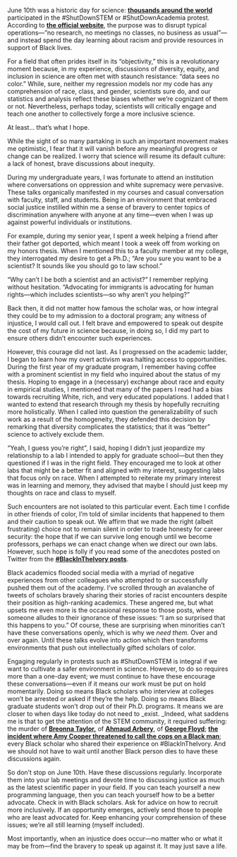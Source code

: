 June 10th was a historic day for science: **[thousands around the world](https://www.nytimes.com/2020/06/10/science/science-diversity-racism-protests.html)** participated in the  #ShutDownSTEM or #ShutDownAcademia protest. According to **[the official website](https://www.shutdownstem.com/)**, the purpose was to disrupt typical operations—”no research, no meetings no classes, no business as usual”—and instead spend the day learning about racism and provide resources in support of Black lives. 

For a field that often prides itself in its “objectivity,” this is a revolutionary moment because, in my experience, discussions of diversity, equity, and inclusion in science are often met with staunch resistance: “data sees no color.” While, sure, neither my regression models nor my code has any comprehension of race, class, and gender, scientists sure do, and our statistics and analysis reflect these biases whether we’re cognizant of them or not. Nevertheless, perhaps today, scientists will critically engage and teach one another to collectively forge a more inclusive science.

At least… that’s what I hope. 

While the sight of so many partaking in such an important movement makes me optimistic, I fear that it will vanish before any meaningful progress or change can be realized. I worry that science will resume its default culture: a lack of honest, brave discussions about inequity. 

During my undergraduate years, I was fortunate to attend an institution where conversations on oppression and white supremacy were pervasive. These talks organically manifested in my courses and casual conversation with faculty, staff, and students. Being in an environment that embraced social justice instilled within me a sense of bravery to center topics of discrimination anywhere with anyone at any time—even when I was up against powerful individuals or institutions.

For example, during my senior year, I spent a week helping a friend after their father got deported, which meant I took a week off from working on my honors thesis. When I mentioned this to a faculty member at my college, they interrogated my desire to get a Ph.D.; “Are you sure you want to be a scientist? It sounds like you should go to law school.” 

“Why can’t I be both a scientist and an activist?” I remember replying without hesitation. “Advocating for immigrants is advocating for human rights—which includes scientists—so why aren’t _you_ helping?” 

Back then, it did not matter how famous the scholar was, or how integral they could be to my admission to a doctoral program; any witness of injustice, I would call out. I felt brave and empowered to speak out despite the cost of my future in science because, in doing so, I did my part to ensure others didn’t encounter such experiences.   

However, this courage did not last. As I progressed on the academic ladder, I began to learn how my overt activism was halting access to opportunities. During the first year of my graduate program, I remember having coffee with a prominent scientist in my field who inquired about the status of my thesis. Hoping to engage in a (necessary) exchange about race and equity in empirical studies, I mentioned that many of the papers I read had a bias towards recruiting White, rich, and very educated populations. I added that I wanted to extend that research through my thesis by hopefully recruiting more holistically. When I called into question the generalizability of such work as a result of the homogeneity, they defended this decision by remarking that diversity complicates the statistics; that it was “better” science to actively exclude them. 

“Yeah, I guess you’re right”, I said, hoping I didn’t just jeopardize my relationship to a lab I intended to apply for graduate school—but then they questioned if I was in the right field. They encouraged me to look at other labs that might be a better fit and aligned with my interest, suggesting labs that focus only on race. When I attempted to reiterate my primary interest was in learning and memory, they advised that maybe I should just keep my thoughts on race and class to myself. 

Such encounters are not isolated to this particular event. Each time I confide in other friends of color, I’m told of similar incidents that happened to them and their caution to speak out. We affirm that we made the right (albeit frustrating) choice not to remain silent in order to trade honesty for career security: the hope that if we can survive long enough until we become professors, perhaps we can enact change when we direct our own labs. However, such hope is folly if you read some of the anecdotes posted on Twitter from the **[#BlackInTheIvory posts](https://www.chronicle.com/article/I-Was-Fed-Up-How/248955)**. 

Black academics flooded social media with a myriad of negative experiences from other colleagues who attempted to or successfully pushed them out of the academy. I’ve scrolled through an avalanche of tweets of scholars bravely sharing their stories of racist encounters despite their position as high-ranking academics. These angered me, but what upsets me even more is the occasional response to those posts, where someone alludes to their ignorance of these issues: “I am so surprised that this happens to you.”  Of course, these are surprising when minorities can’t have these conversations openly, which is why we _need them._ Over and over again. Until these talks evolve into action which then transforms environments that push out intellectually gifted scholars of color. 

Engaging regularly in protests such as #ShutDownSTEM is integral if we want to cultivate a safer environment in science. However, to do so requires more than a one-day event; we must continue to have these encourage these conversations—even if it means our work must be put on hold momentarily. Doing so means Black scholars who interview at colleges won’t be arrested or asked if they’re the help. Doing so means Black graduate students won’t drop out of their Ph.D. programs. It means we are closer to when days like today do not need to _exist. _Indeed, what saddens me is that to get the attention of the STEM community, it required suffering: the murder of **[Breonna Taylor,](https://www.nytimes.com/article/breonna-taylor-police.html)** of **[Ahmaud Arbery](https://www.nytimes.com/article/ahmaud-arbery-shooting-georgia.html)**, of **[George Floyd](https://www.nytimes.com/2020/05/31/us/george-floyd-investigation.html)**; **[the incident where Amy Cooper threatened to call the cops on a Black man](https://www.nytimes.com/2020/05/26/nyregion/amy-cooper-dog-central-park.html)**; every Black scholar who shared their experience on #BlackInTheIvory. And we should not have to wait until another Black person dies to have these discussions again. 

So don’t stop on June 10th. Have these discussions regularly. Incorporate them into your lab meetings and devote time to discussing justice as much as the latest scientific paper in your field. If you can teach yourself a new programming language, then you can teach yourself how to be a better advocate. Check in with Black scholars. Ask for advice on how to recruit more inclusively. If an opportunity emerges, actively send those to people who are least advocated for. Keep enhancing your comprehension of these issues; we’re all still learning (myself included).

Most importantly, when an injustice does occur—no matter who or what it may be from—find the bravery to speak up against it. It may just save a life. 
